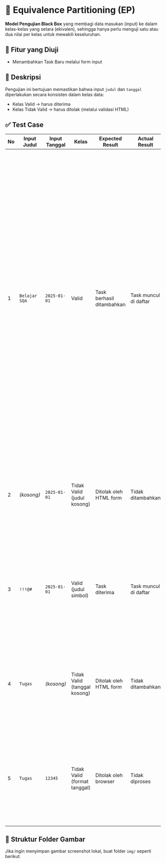 # 🧪 Equivalence Partitioning (EP)

**Model Pengujian Black Box** yang membagi data masukan (input) ke dalam kelas-kelas yang setara (ekivalen), sehingga hanya perlu menguji satu atau dua nilai per kelas untuk mewakili keseluruhan.

## 🎯 Fitur yang Diuji
- Menambahkan Task Baru melalui form input

## 🧾 Deskripsi
Pengujian ini bertujuan memastikan bahwa input `judul` dan `tanggal` diperlakukan secara konsisten dalam kelas data:
- Kelas Valid → harus diterima
- Kelas Tidak Valid → harus ditolak (melalui validasi HTML)

## ✅ Test Case

| No | Input Judul | Input Tanggal | Kelas | Expected Result | Actual Result | Status | Bukti Gambar |
|----|-------------|----------------|--------|------------------|----------------|--------|---------------|
| 1 | `Belajar SQA` | `2025-01-01` | Valid | Task berhasil ditambahkan | Task muncul di daftar | ✅ | <img width="960" alt="image" src="https://github.com/user-attachments/assets/36d95fa7-5600-4a58-a98a-bd4a66189c89" />
| 2 | *(kosong)* | `2025-01-01` | Tidak Valid (judul kosong) | Ditolak oleh HTML form | Tidak ditambahkan | ✅ | <img width="300" src="https://github.com/user-attachments/assets/eqa-invalid-judul.png" /> |
| 3 | `!!!@#` | `2025-01-01` | Valid (judul simbol) | Task diterima | Task muncul di daftar | ✅ | <img width="300" src="https://github.com/user-attachments/assets/eqa-symbol-judul.png" /> |
| 4 | `Tugas` | *(kosong)* | Tidak Valid (tanggal kosong) | Ditolak oleh HTML form | Tidak ditambahkan | ✅ | <img width="300" src="https://github.com/user-attachments/assets/eqa-invalid-tanggal.png" /> |
| 5 | `Tugas` | `12345` | Tidak Valid (format tanggal) | Ditolak oleh browser | Tidak diproses | ✅ | <img width="300" src="https://github.com/user-attachments/assets/eqa-format-salah.png" /> |

## 📁 Struktur Folder Gambar
Jika ingin menyimpan gambar screenshot lokal, buat folder `img/` seperti berikut:

